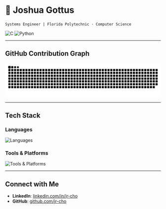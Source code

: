 # 👾 Joshua Gottus
`Systems Engineer | Florida Polytechnic · Computer Science`

![C](https://img.shields.io/badge/C-1e1e1e?style=for-the-badge&logo=c&logoColor=00599C)
![Python](https://img.shields.io/badge/Rust-1e1e1e?style=for-the-badge&logo=python&logoColor=3776ab)

---

## GitHub Contribution Graph
![github contribution grid snake animation](https://raw.githubusercontent.com/Platane/snk/output/github-contribution-grid-snake-dark.svg#gh-dark-mode-only)

---

## Tech Stack
### Languages
![Languages](https://skillicons.dev/icons?i=c,rust,bash,cpp,python,javascript)

### Tools & Platforms
![Tools & Platforms](https://skillicons.dev/icons?i=docker,kubernetes,git,linux)

---

## Connect with Me
- **LinkedIn**: [linkedin.com/in/jr-cho](https://linkedin.com/in/jr-cho)  
- **GitHub**: [github.com/jr-cho](https://github.com/jr-cho)  
